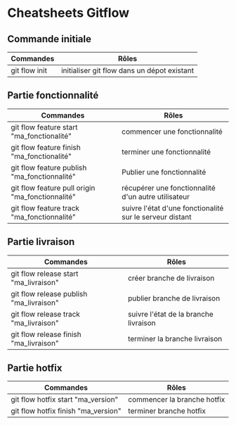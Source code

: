 # Cheatsheets Gitflow

## Commande initiale

| Commandes     | Rôles                                       |
| ------------- | ------------------------------------------- |
| git flow init | initialiser git flow dans un dépot existant |


## Partie fonctionnalité

| Commandes                                        | Rôles                                                    |
| ------------------------------------------------ | -------------------------------------------------------- |
| git flow feature start "ma_fonctionalité"        | commencer une fonctionnalité                             |
| git flow feature finish "ma_fonctionalité"       | terminer une fonctionnalité                              |
| git flow feature publish "ma_fonctionnalité"     | Publier une fonctionnalité                               |
| git flow feature pull origin "ma_fonctionnalité" | récupérer une fonctionnalité d'un autre utilisateur      |
| git flow feature track "ma_fonctionnalité"       | suivre l'état d'une fonctionalité sur le serveur distant |

## Partie livraison

| Commandes                               | Rôles                                 |
| --------------------------------------- | ------------------------------------- |
| git flow release start "ma_livraison"   | créer branche de livraison            |
| git flow release publish "ma_livraison" | publier branche de livraison          |
| git flow release track "ma_livraison"   | suivre l'état de la branche livraison |
| git flow release finish "ma_livraison"  | terminer la branche livraison         |

## Partie hotfix

| Commandes                           | Rôles                       |
| ----------------------------------- | --------------------------- |
| git flow hotfix start "ma_version"  | commencer la branche hotfix |
| git flow hotfix finish "ma_version" | terminer branche hotfix     |